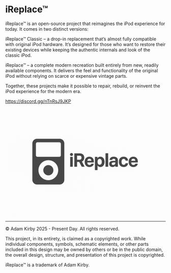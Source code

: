 # iReplace™
iReplace™ is an open-source project that reimagines the iPod experience for today. It comes in two distinct versions:

iReplace™ Classic – a drop-in replacement that’s almost fully compatible with original iPod hardware. It’s designed for those who want to restore their existing devices while keeping the authentic internals and look of the classic iPod.

iReplace™ – a complete modern recreation built entirely from new, readily available components. It delivers the feel and functionality of the original iPod without relying on scarce or expensive vintage parts.

Together, these projects make it possible to repair, rebuild, or reinvent the iPod experience for the modern era.

https://discord.gg/nTnRsJ9JKP

![](assets/logo/logo.png)

___

© Adam Kirby 2025 - Present Day. All rights reserved.

This project, in its entirety, is claimed as a copyrighted work. While individual components, symbols, schematic elements, or other parts included in this design may be owned by others or be in the public domain, the overall design, structure, and presentation of this project is copyrighted.

iReplace™ is a trademark of Adam Kirby.
